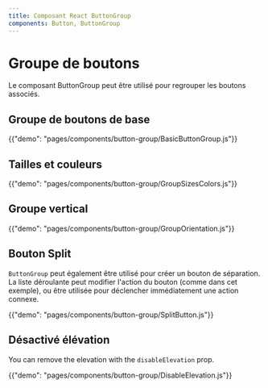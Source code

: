 ```yaml
---
title: Composant React ButtonGroup
components: Button, ButtonGroup
---
```


# Groupe de boutons

<p class="description">Le composant ButtonGroup peut être utilisé pour regrouper les boutons associés.</p>

## Groupe de boutons de base

{{"demo": "pages/components/button-group/BasicButtonGroup.js"}}

## Tailles et couleurs

{{"demo": "pages/components/button-group/GroupSizesColors.js"}}

## Groupe vertical

{{"demo": "pages/components/button-group/GroupOrientation.js"}}

## Bouton Split

`ButtonGroup` peut également être utilisé pour créer un bouton de séparation. La liste déroulante peut modifier l'action du bouton (comme dans cet exemple), ou être utilisée pour déclencher immédiatement une action connexe.

{{"demo": "pages/components/button-group/SplitButton.js"}}

## Désactivé élévation

You can remove the elevation with the `disableElevation` prop.

{{"demo": "pages/components/button-group/DisableElevation.js"}}
